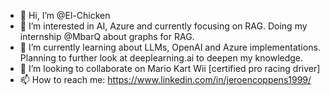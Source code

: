 - 👋 Hi, I’m @El-Chicken
- 👀 I’m interested in AI, Azure and currently focusing on RAG. Doing my internship @MbarQ about graphs for RAG.
- 🌱 I’m currently learning about LLMs, OpenAI and Azure implementations. Planning to further look at deeplearning.ai to deepen my knowledge.
- 💞️ I’m looking to collaborate on Mario Kart Wii [certified pro racing driver]
- 📫 How to reach me: https://www.linkedin.com/in/jeroencoppens1999/

<!---
El-Chicken/El-Chicken is a ✨ special ✨ repository because its `README.md` (this file) appears on your GitHub profile.
You can click the Preview link to take a look at your changes.
--->
